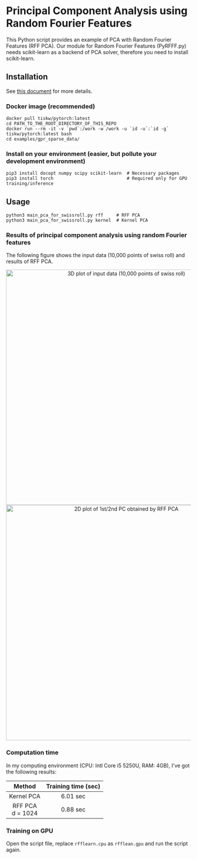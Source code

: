 Principal Component Analysis using Random Fourier Features
====================================================================================================

This Python script provides an example of PCA with Random Fourier Features (RFF PCA).
Our module for Random Fourier Features (PyRFFF.py) needs scikit-learn as a backend of PCA solver,
therefore you need to install scikit-learn.


Installation
----------------------------------------------------------------------------------------------------

See [this document](../../SETUP.md) for more details.

### Docker image (recommended)

```console
docker pull tiskw/pytorch:latest
cd PATH_TO_THE_ROOT_DIRECTORY_OF_THIS_REPO
docker run --rm -it -v `pwd`:/work -w /work -u `id -u`:`id -g` tiskw/pytorch:latest bash
cd examples/gpr_sparse_data/
```

### Install on your environment (easier, but pollute your development environment)

```console
pip3 install docopt numpy scipy scikit-learn  # Necessary packages
pip3 install torch                            # Required only for GPU training/inference
```

Usage
----------------------------------------------------------------------------------------------------

```console
python3 main_pca_for_swissroll.py rff     # RFF PCA
python3 main_pca_for_swissroll.py kernel  # Kernel PCA
```

### Results of principal component analysis using random Fourier features

The following figure shows the input data (10,000 points of swiss roll) and results of RFF PCA.

<div align="center">
  <img src="./figure_pca_for_swissroll_3d.png" width="640" alt="3D plot of input data (10,000 points of swiss roll)" />
  <img src="./figure_pca_for_swissroll_rffpca.png" width="640" alt="2D plot of 1st/2nd PC obtained by RFF PCA" />
</div>


### Computation time

In my computing environment (CPU: Intl Core i5 5250U, RAM: 4GB), I've got the following results:

| Method                | Training time (sec) |
| :------------------:  | :-----------------: |
| Kernel PCA            | 6.01 sec            |
| RFF PCA <br> d = 1024 | 0.88 sec            |

### Training on GPU

Open the script file, replace `rfflearn.cpu` as `rfflean.gpu` and run the script again.
